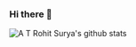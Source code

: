 ### Hi there 👋

<!--
**atinvento100/atinvento100** is a ✨ _special_ ✨ repository because its `README.md` (this file) appears on your GitHub profile.

Here are some ideas to get you started:

- 🔭 I’m currently working on ...
- 🌱 I’m currently learning ...
- 👯 I’m looking to collaborate on ...
- 🤔 I’m looking for help with ...
- 💬 Ask me about ...
- 📫 How to reach me: ...
- 😄 Pronouns: ...
- ⚡ Fun fact: ...
-->

![A T Rohit Surya's github stats](https://github-readme-stats.vercel.app/api?username=atinvento100&count_private=true&show_icons=true,bg_color=#F5F5F5,hide_border=false )
